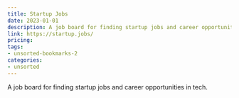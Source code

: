 ```yaml
---
title: Startup Jobs
date: 2023-01-01
description: A job board for finding startup jobs and career opportunities in tech.
link: https://startup.jobs/
pricing: 
tags: 
- unsorted-bookmarks-2 
categories: 
- unsorted 
---
```


A job board for finding startup jobs and career opportunities in tech.